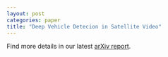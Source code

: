 ```yaml
---
layout: post
categories: paper
title: "Deep Vehicle Detecion in Satellite Video"
---
```


Find more details in our latest [arXiv report](https://arxiv.org/abs/2204.06828).
